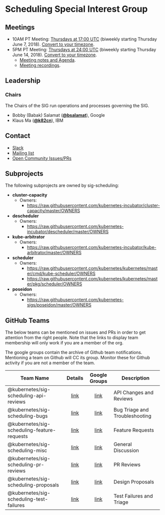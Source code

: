 <!---
This is an autogenerated file!

Please do not edit this file directly, but instead make changes to the
sigs.yaml file in the project root.

To understand how this file is generated, see https://git.k8s.io/community/generator/README.md
-->
# Scheduling Special Interest Group


## Meetings
* 10AM PT Meeting: [Thursdays at 17:00 UTC](https://zoom.us/j/7767391691) (biweekly starting Thursday June 7, 2018). [Convert to your timezone](http://www.thetimezoneconverter.com/?t=17:00&tz=UTC).
* 5PM PT Meeting: [Thursdays at 24:00 UTC](https://zoom.us/j/7767391691) (biweekly starting Thursday June 14, 2018). [Convert to your timezone](http://www.thetimezoneconverter.com/?t=24:00&tz=UTC).
  * [Meeting notes and Agenda](https://docs.google.com/document/d/13mwye7nvrmV11q9_Eg77z-1w3X7Q1GTbslpml4J7F3A/edit).
  * [Meeting recordings](https://www.youtube.com/watch?v=PweKj6SU7UA&list=PL69nYSiGNLP2vwzcCOhxrL3JVBc-eaJWI).

## Leadership

### Chairs
The Chairs of the SIG run operations and processes governing the SIG.

* Bobby (Babak) Salamat (**[@bsalamat](https://github.com/bsalamat)**), Google
* Klaus Ma (**[@k82cn](https://github.com/k82cn)**), IBM

## Contact
* [Slack](https://kubernetes.slack.com/messages/sig-scheduling)
* [Mailing list](https://groups.google.com/forum/#!forum/kubernetes-sig-scheduling)
* [Open Community Issues/PRs](https://github.com/kubernetes/community/labels/sig%2Fscheduling)

## Subprojects

The following subprojects are owned by sig-scheduling:
- **cluster-capacity**
  - Owners:
    - https://raw.githubusercontent.com/kubernetes-incubator/cluster-capacity/master/OWNERS
- **descheduler**
  - Owners:
    - https://raw.githubusercontent.com/kubernetes-incubator/descheduler/master/OWNERS
- **kube-arbitrator**
  - Owners:
    - https://raw.githubusercontent.com/kubernetes-incubator/kube-arbitrator/master/OWNERS
- **scheduler**
  - Owners:
    - https://raw.githubusercontent.com/kubernetes/kubernetes/master/cmd/kube-scheduler/OWNERS
    - https://raw.githubusercontent.com/kubernetes/kubernetes/master/pkg/scheduler/OWNERS
- **poseidon**
  - Owners:
    - https://raw.githubusercontent.com/kubernetes-sigs/poseidon/master/OWNERS

## GitHub Teams

The below teams can be mentioned on issues and PRs in order to get attention from the right people.
Note that the links to display team membership will only work if you are a member of the org.

The google groups contain the archive of Github team notifications.
Mentioning a team on Github will CC its group.
Monitor these for Github activity if you are not a member of the team.

| Team Name | Details | Google Groups | Description |
| --------- |:-------:|:-------------:|  ----------- |
| @kubernetes/sig-scheduling-api-reviews | [link](https://github.com/orgs/kubernetes/teams/sig-scheduling-api-reviews) | [link](https://groups.google.com/forum/#!forum/kubernetes-sig-scheduling-api-reviews) | API Changes and Reviews |
| @kubernetes/sig-scheduling-bugs | [link](https://github.com/orgs/kubernetes/teams/sig-scheduling-bugs) | [link](https://groups.google.com/forum/#!forum/kubernetes-sig-scheduling-bugs) | Bug Triage and Troubleshooting |
| @kubernetes/sig-scheduling-feature-requests | [link](https://github.com/orgs/kubernetes/teams/sig-scheduling-feature-requests) | [link](https://groups.google.com/forum/#!forum/kubernetes-sig-scheduling-feature-requests) | Feature Requests |
| @kubernetes/sig-scheduling-misc | [link](https://github.com/orgs/kubernetes/teams/sig-scheduling-misc) | [link](https://groups.google.com/forum/#!forum/kubernetes-sig-scheduling-misc) | General Discussion |
| @kubernetes/sig-scheduling-pr-reviews | [link](https://github.com/orgs/kubernetes/teams/sig-scheduling-pr-reviews) | [link](https://groups.google.com/forum/#!forum/kubernetes-sig-scheduling-pr-reviews) | PR Reviews |
| @kubernetes/sig-scheduling-proposals | [link](https://github.com/orgs/kubernetes/teams/sig-scheduling-proposals) | [link](https://groups.google.com/forum/#!forum/kubernetes-sig-scheduling-proposals) | Design Proposals |
| @kubernetes/sig-scheduling-test-failures | [link](https://github.com/orgs/kubernetes/teams/sig-scheduling-test-failures) | [link](https://groups.google.com/forum/#!forum/kubernetes-sig-scheduling-test-failures) | Test Failures and Triage |

<!-- BEGIN CUSTOM CONTENT -->

<!-- END CUSTOM CONTENT -->
